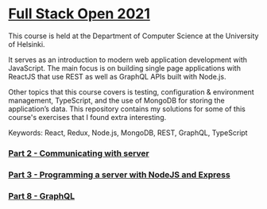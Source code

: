 # [Full Stack Open 2021](https://fullstackopen.com/en/)

This course is held at the Department of Computer Science at the University of Helsinki.

It serves as an introduction to modern web application development with JavaScript. The main focus is on building single page applications with ReactJS that use REST as well as GraphQL APIs built with Node.js.

Other topics that this course covers is testing, configuration & environment management, TypeScript, and the use of MongoDB for storing the application’s data. This repository contains my solutions for some of this course's exercises that I found extra interesting.

Keywords: React, Redux, Node.js, MongoDB, REST, GraphQL, TypeScript

### [Part 2 - Communicating with server](./part2)

### [Part 3 - Programming a server with NodeJS and Express](./part3)

### [Part 8 - GraphQL](./part8)
